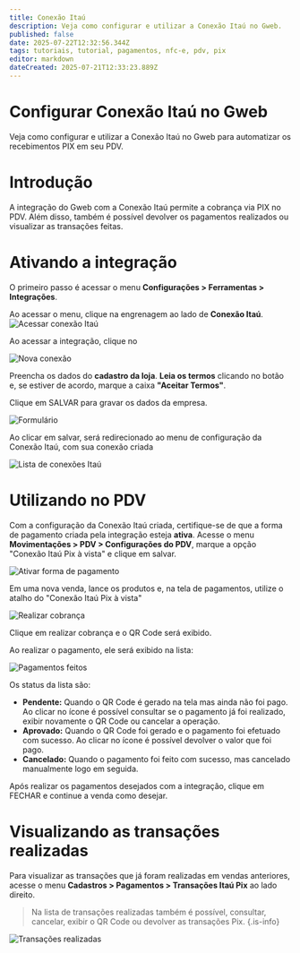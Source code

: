 ```yaml
---
title: Conexão Itaú
description: Veja como configurar e utilizar a Conexão Itaú no Gweb.
published: false
date: 2025-07-22T12:32:56.344Z
tags: tutoriais, tutorial, pagamentos, nfc-e, pdv, pix
editor: markdown
dateCreated: 2025-07-21T12:33:23.889Z
---
```


# Configurar Conexão Itaú no Gweb
Veja como configurar e utilizar a Conexão Itaú no Gweb para automatizar os recebimentos PIX em seu PDV.

# Introdução

A integração do Gweb com a Conexão Itaú permite a cobrança via PIX no PDV. Além disso, também é possível devolver os pagamentos realizados ou visualizar as transações feitas.

# Ativando a integração

O primeiro passo é acessar o menu **Configurações > Ferramentas > Integrações**.

Ao acessar o menu, clique na engrenagem ao lado de **Conexão Itaú**.
![Acessar conexão Itaú](/tutoriais/conexao-itau/1_menu_acesso_ativar_conexao.png)

Ao acessar a integração, clique no <span class="mdi mdi-plus"></span>

![Nova conexão](/tutoriais/conexao-itau/2_clicar_para_nova_integracao.png)

Preencha os dados do **cadastro da loja**. **Leia os termos** clicando no botão <em class="mdi mdi-text-box" style="color: #e64a19;"></em> e, se estiver de acordo, marque a caixa **"Aceitar Termos"**.

Clique em <span class="mat-button mat-accent">SALVAR</span> para gravar os dados da empresa.

![Formulário](/tutoriais/conexao-itau/3_formulario_conexao_itau.png)

Ao clicar em salvar, será redirecionado ao menu de configuração da Conexão Itaú, com sua conexão criada

![Lista de conexões Itaú](/tutoriais/conexao-itau/4_dados_integracao_prontos.png)

# Utilizando no PDV

Com a configuração da Conexão Itaú criada, certifique-se de que a forma de pagamento criada pela integração esteja **ativa**. Acesse o menu **Movimentações > PDV > Configurações do PDV**, marque a opção "Conexão Itaú Pix à vista" e clique em <span class="mat-button mat-accent">salvar</span>.

![Ativar forma de pagamento](/tutoriais/conexao-itau/5_ativar_pagamento_conexao_itau.png)

Em uma nova venda, lance os produtos e, na tela de pagamentos, utilize o atalho do "Conexão Itaú Pix à vista"

![Realizar cobrança](/tutoriais/conexao-itau/6_lancar_pagamento_no_pdv.png)

Clique em realizar cobrança e o QR Code será exibido.

Ao realizar o pagamento, ele será exibido na lista:

![Pagamentos feitos](/tutoriais/conexao-itau/7_pagamento_cancelado_pendente_realizado.png)

Os status da lista são:
- **Pendente:** Quando o QR Code é gerado na tela mas ainda não foi pago. Ao clicar no ícone <em class="mdi mdi-dots-vertical"></em> é possível consultar se o pagamento já foi realizado, exibir novamente o QR Code ou cancelar a operação.
- **Aprovado:** Quando o QR Code foi gerado e o pagamento foi efetuado com sucesso. Ao clicar no ícone <em class="mdi mdi-dots-vertical"></em> é possível devolver o valor que foi pago.
- **Cancelado:** Quando o pagamento foi feito com sucesso, mas cancelado manualmente logo em seguida.

Após realizar os pagamentos desejados com a integração, clique em <span class="mat-button">FECHAR</span> e continue a venda como desejar.

# Visualizando as transações realizadas

Para visualizar as transações que já foram realizadas em vendas anteriores, acesse o menu **Cadastros > Pagamentos > Transações Itaú Pix** ao lado direito.

> Na lista de transações realizadas também é possível, consultar, cancelar, exibir o QR Code ou devolver as transações Pix.
{.is-info}

![Transações realizadas](/tutoriais/conexao-itau/8_transacoes_realizadas_itau_pix.png)
